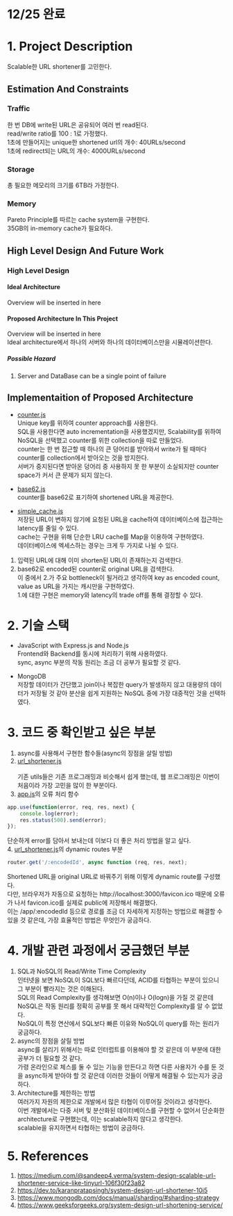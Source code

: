 # 12/25 완료

# 1. Project Description
Scalable한 URL shortener를 고민한다.<br>

## Estimation And Constraints
### Traffic
한 번 DB에 write된 URL은 공유되어 여러 번 read된다.<br>
read/write ratio를 100 : 1로 가정했다.<br>
1초에 만들어지는 unique한 shortened url의 개수: 40URLs/second<br>
1초에 redirect되는 URL의 개수: 4000URLs/second<br>

### Storage
총 필요한 메모리의 크기를 6TB라 가정한다.<br>

### Memory
Pareto Principle를 따르는 cache system을 구현한다.<br>
35GB의 in-memory cache가 필요하다.

## High Level Design And Future Work
### High Level Design
#### Ideal Architecture
Overview will be inserted in here<br>

#### Proposed Architecture In This Project
Overview will be inserted in here<br>
Ideal architecture에서 하나의 서버와 하나의 데이터베이스만을 시뮬레이션한다.<br>

##### Possible Hazard<br>
1. Server and DataBase can be a single point of failure

## Implementaition of Proposed Architecture
- [counter.js](./src/utils/counter.js)<br>
Unique key를 위하여 counter approach를 사용한다.<br>
SQL을 사용한다면 auto incrementation을 사용했겠지만, Scalability를 위하여 NoSQL을 선택했고 counter를 위한 collection을 따로 만들었다.<br>
counter는 한 번 접근할 때 하나의 큰 덩어리를 받아와서 write가 될 때마다 counter를 collection에서 받아오는 것을 방지한다.<br>
서버가 중지된다면 받아온 덩어리 중 사용하지 못 한 부분이 소실되지만 counter space가 커서 큰 문제가 되지 않는다.<br>

- [base62.js](./src/utils/base62.js)<br>
counter를 base62로 표기하여 shortened URL을 제공한다.<br>

- [simple_cache.js](./src/utils/simple_cache.js)<br>
저장된 URL이 변하지 않기에 요청된 URL을 cache하여 데이터베이스에 접근하는 latency를 줄일 수 있다.<br>
cache는 구현을 위해 단순한 LRU cache를 Map을 이용하여 구현하였다.<br>
데이터베이스에 엑세스하는 경우는 크게 두 가지로 나뉠 수 있다.<br>
1. 입력된 URL에 대해 이미 shorten된 URL이 존재하는지 검색한다.<br>
2. base62로 encoded된 counter로 original URL을 검색한다.<br>
이 중에서 2.가 주요 bottleneck이 될거라고 생각하여 key as encoded count, value as URL을 가지는 캐시만을 구현하였다.<br>
1.에 대한 구현은 memory와 latency의 trade off를 통해 결정할 수 있다.<br>

# 2. 기술 스택
- JavaScript with Express.js and Node.js<br>
Frontend와 Backend를 동시에 처리하기 위해 사용하였다.<br>
sync, async 부분의 작동 원리는 조금 더 공부가 필요할 것 같다.<br>

- MongoDB<br>
저장할 데이터가 간단했고 join이나 복잡한 query가 발생하지 않고 대용량의 데이터가 저장될 것 같아 분산을 쉽게 지원하는 NoSQL 중에 가장 대중적인 것을 선택하였다.<br>


# 3. 코드 중 확인받고 싶은 부분
1. async를 사용해서 구현한 함수들(async의 장점을 살릴 방법)<br>
2. [url_shortener.js](./src/routes/url_shortener.js)<br><br>
    기존 utils들은 기존 프로그래밍과 비슷해서 쉽게 했는데, 웹 프로그래밍은 이번이 처음이라 가장 고민을 많이 한 부분이다.<br>
3. [app.js](./src/app.js)의 오류 처리 함수<br>
```JavaScript
app.use(function(error, req, res, next) {
    console.log(error);
    res.status(500).send(error);
});
```
단순하게 error를 담아서 보내는데 이보다 더 좋은 처리 방법을 알고 싶다.<br>
4. [url_shortener.js](./src/routes/url_shortener.js)의 dynamic routes 부분<br>
```JavaScript
router.get('/:encodedId', async function (req, res, next);
```
Shortened URL을 original URL로 바꿔주기 위해 이렇게 dynamic route를 구성했다.<br>
다만, 브라우저가 자동으로 요청하는 http://localhost:3000/favicon.ico 때문에 오류가 나서 favicon.ico를 실제로 public에 저장해서 해결했다.<br>
이는 /app/:encodedId 등으로 경로를 조금 더 자세하게 지정하는 방법으로 해결할 수 있을 것 같은데, 가장 효율적인 방법은 무엇인가 궁금하다.<br>

# 4. 개발 관련 과정에서 궁금했던 부분
1. SQL과 NoSQL의 Read/Write Time Complexity<br>
인터넷을 보면 NoSQL이 SQL보다 빠르다던데, ACID를 타협하는 부분이 있으니 그 부분이 빨라지는 것은 이해된다.<br>
SQL의 Read Complexity를 생각해보면 O(n)이나 O(logn)을 가질 것 같은데 NoSQL은 작동 원리를 정확히 공부를 못 해서 대략적인 Complexity를 알 수 없었다.<br>
NoSQL이 특정 연산에서 SQL보다 빠른 이유와 NoSQL이 query를 하는 원리가 궁금하다.<br>
2. async의 장점을 살릴 방법<br>
async를 살리기 위해서는 따로 인터럽트를 이용해야 할 것 같은데 이 부분에 대한 공부가 더 필요할 것 같다.<br>
가령 온라인으로 체스를 둘 수 있는 기능을 만든다고 하면 다른 사용자가 수를 둔 것을 async하게 받아야 할 것 같은데 이러한 것들이 어떻게 해결될 수 있는지가 궁금하다.<br>
3. Architecture를 제한하는 방법<br>
여러가지 자원의 제한으로 개발에서 많은 타협이 이루어질 것이라고 생각한다.<br>
이번 개발에서는 다중 서버 및 분산화된 데이터베이스를 구현할 수 없어서 단순화한 architecture로 구현했는데, 이는 scalable하지 않다고 생각한다.<br>
scalable을 유지하면서 타협하는 방법이 궁금하다.<br>

# 5. References
1. https://medium.com/@sandeep4.verma/system-design-scalable-url-shortener-service-like-tinyurl-106f30f23a82
2. https://dev.to/karanpratapsingh/system-design-url-shortener-10i5
3. https://www.mongodb.com/docs/manual/sharding/#sharding-strategy
4. https://www.geeksforgeeks.org/system-design-url-shortening-service/